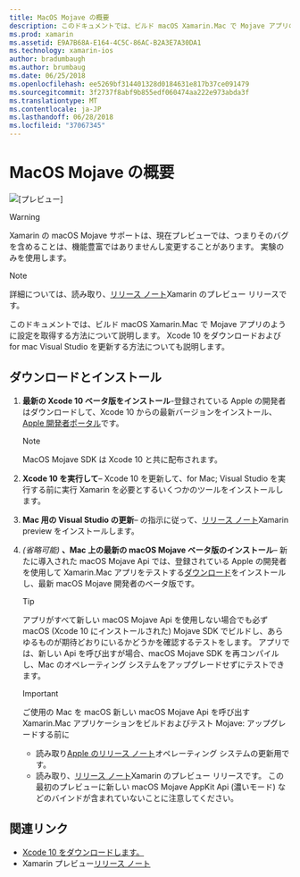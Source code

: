 ```yaml
---
title: MacOS Mojave の概要
description: このドキュメントでは、ビルド macOS Xamarin.Mac で Mojave アプリのように設定を取得する方法について説明します。 Xcode 10 をダウンロードおよび for mac Visual Studio を更新する方法についても説明します。
ms.prod: xamarin
ms.assetid: E9A7B68A-E164-4C5C-86AC-B2A3E7A30DA1
ms.technology: xamarin-ios
author: bradumbaugh
ms.author: brumbaug
ms.date: 06/25/2018
ms.openlocfilehash: ee5269bf314401328d0184631e817b37ce091479
ms.sourcegitcommit: 3f2737f8abf9b855edf060474aa222e973abda3f
ms.translationtype: MT
ms.contentlocale: ja-JP
ms.lasthandoff: 06/28/2018
ms.locfileid: "37067345"
---
```

# <a name="getting-started-with-macos-mojave"></a>MacOS Mojave の概要

![[プレビュー]](~/media/shared/preview.png)

> [!WARNING]
> Xamarin の macOS Mojave サポートは、現在プレビューでは、つまりそのバグを含めることは、機能豊富ではありませんし変更することがあります。
> 実験のみを使用します。

> [!NOTE]
> 詳細については、読み取り、[リリース ノート](https://releases.xamarin.com/preview-release-xcode-10-beta/)Xamarin のプレビュー リリースです。

このドキュメントでは、ビルド macOS Xamarin.Mac で Mojave アプリのように設定を取得する方法について説明します。 Xcode 10 をダウンロードおよび for mac Visual Studio を更新する方法についても説明します。

## <a name="download-and-install"></a>ダウンロードとインストール

1. **最新の Xcode 10 ベータ版をインストール**-登録されている Apple の開発者はダウンロードして、Xcode 10 からの最新バージョンをインストール、 [Apple 開発者ポータル](https://developer.apple.com/download/)です。

   > [!NOTE]
   > MacOS Mojave SDK は Xcode 10 と共に配布されます。

2. **Xcode 10 を実行して**– Xcode 10 を更新して、for Mac; Visual Studio を実行する前に実行 Xamarin を必要とするいくつかのツールをインストールします。

3. **Mac 用の Visual Studio の更新**– の指示に従って、[リリース ノート](https://releases.xamarin.com/preview-release-xcode-10-beta/)Xamarin preview をインストールします。

4. _(省略可能)_ **、Mac 上の最新の macOS Mojave ベータ版のインストール**– 新たに導入された macOS Mojave Api では、登録されている Apple の開発者を使用して Xamarin.Mac アプリをテストする[ダウンロード](https://developer.apple.com/download/)をインストールし、最新 macOS Mojave 開発者のベータ版です。

   > [!TIP]
   > アプリがすべて新しい macOS Mojave Api を使用しない場合でも必ず macOS (Xcode 10 にインストールされた) Mojave SDK でビルドし、あらゆるものが期待どおりにいるかどうかを確認するテストをします。 アプリでは、新しい Api を呼び出すが場合、macOS Mojave SDK を再コンパイルし、Mac のオペレーティング システムをアップグレードせずにテストできます。

   > [!IMPORTANT]
   > ご使用の Mac を macOS 新しい macOS Mojave Api を呼び出す Xamarin.Mac アプリケーションをビルドおよびテスト Mojave: アップグレードする前に
   > - 読み取り[Apple のリリース ノート](https://developer.apple.com/download/)オペレーティング システムの更新用です。
   > - 読み取り、[リリース ノート](https://releases.xamarin.com/preview-release-xcode-10-beta/)Xamarin のプレビュー リリースです。 この最初のプレビューに新しい macOS Mojave AppKit Api (濃いモード) などのバインドが含まれていないことに注意してください。

## <a name="related-links"></a>関連リンク

- [Xcode 10 をダウンロードします。](https://developer.apple.com/download/)
- Xamarin プレビュー[リリース ノート](https://releases.xamarin.com/preview-release-xcode-10-beta/)
